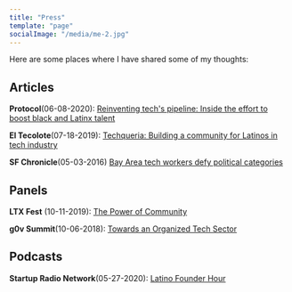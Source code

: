 ```yaml
---
title: "Press"
template: "page"
socialImage: "/media/me-2.jpg"
---
```

Here are some places where I have shared some of my thoughts: 
## Articles
**Protocol**(06-08-2020): [Reinventing tech's pipeline: Inside the effort to boost black and Latinx talent](https://www.protocol.com/colorstack-stanford-coronavirus-tech-diversity)

**El Tecolote**(07-18-2019): [Techqueria: Building a community for Latinos in tech industry](http://eltecolote.org/content/en/features/techqueria-building-a-community-for-latinos-in-tech-industry/)

**SF Chronicle**(05-03-2016) [Bay Area tech workers defy political categories](https://www.sfchronicle.com/bayarea/article/Bay-Area-tech-workers-defy-political-categories-7388933.php)


## Panels

**LTX Fest** (10-11-2019): [The Power of Community](https://ltxfest.com/wp-content/uploads/2019/10/LTX-Fest-Agenda-Day-4.pdf)

**g0v Summit**(10-06-2018): [Towards an Organized Tech Sector](https://summit.g0v.tw/2018/agenda/recLLsXbJtwdxLeTc/towards-an-organized-tech-sector)

## Podcasts
**Startup Radio Network**(05-27-2020): [Latino Founder Hour](https://soundcloud.com/latinofounderhour/111-andrea-flores-felipe-ventura-with-techqueria?utm_content=buffer2cd9b&utm_medium=social&utm_source=twitter.com&utm_campaign=buffer) 
